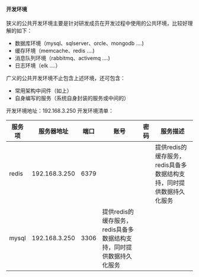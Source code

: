 #### 开发环境

狭义的公共开发环境主要是针对研发成员在开发过程中使用的公共环境，比较好理解的如下：
* 数据库环境（mysql、sqlserver、orcle、mongodb ....)
* 缓存环境（memcache、redis ....)
* 消息队列环境（rabbitmq、activemq ....)
* 日志环境（elk ....）

广义的公共开发环境不止包含上述环境，还可包含：
* 常用架构中间件（如上）
* 自身编写的服务（系统自身封装的服务或中间的）

开发环境地址：192.168.3.250
开发环境清单：

|服务项|服务器地址|端口|账号|密码|服务描述|
|-----|--------|----|---|---|------|
|redis|192.168.3.250|6379|||提供redis的缓存服务，redis具备多数据结构支持，同时提供数据持久化服务|
|mysql|192.168.3.250|3306|提供redis的缓存服务，redis具备多数据结构支持，同时提供数据持久化服务|


